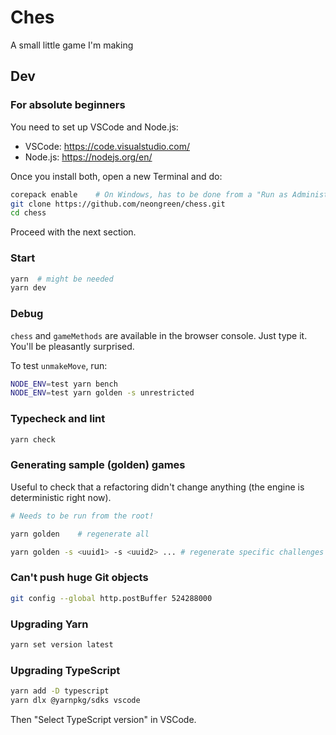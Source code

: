 # Ches

A small little game I'm making

## Dev

### For absolute beginners

You need to set up VSCode and Node.js:

* VSCode: https://code.visualstudio.com/
* Node.js: https://nodejs.org/en/

Once you install both, open a new Terminal and do:

```bash
corepack enable    # On Windows, has to be done from a "Run as Administrator" Terminal
git clone https://github.com/neongreen/chess.git
cd chess
```

Proceed with the next section.

### Start

```bash
yarn  # might be needed
yarn dev
```

### Debug

`chess` and `gameMethods` are available in the browser console. Just type it. You'll be pleasantly surprised.

To test `unmakeMove`, run:

```bash
NODE_ENV=test yarn bench
NODE_ENV=test yarn golden -s unrestricted
```

### Typecheck and lint

```bash
yarn check
```

### Generating sample (golden) games

Useful to check that a refactoring didn't change anything (the engine is deterministic right now).

```bash
# Needs to be run from the root!

yarn golden    # regenerate all

yarn golden -s <uuid1> -s <uuid2> ... # regenerate specific challenges
```

### Can't push huge Git objects

```bash
git config --global http.postBuffer 524288000
```

### Upgrading Yarn

```bash
yarn set version latest
```

### Upgrading TypeScript

```bash
yarn add -D typescript
yarn dlx @yarnpkg/sdks vscode
```

Then "Select TypeScript version" in VSCode.
